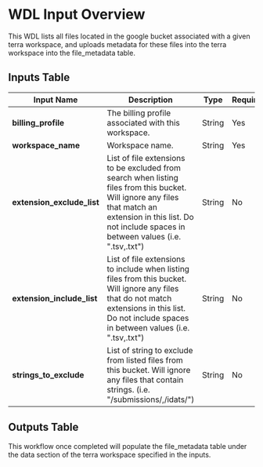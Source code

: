 # WDL Input Overview

This WDL lists all files located in the google bucket associated with a given terra workspace, and uploads metadata for these files into the terra workspace into the file_metadata table.

## Inputs Table

| Input Name                 | Description                                                                                                                                                                                                    | Type   | Required  | Default   |
|----------------------------|----------------------------------------------------------------------------------------------------------------------------------------------------------------------------------------------------------------|--------|-----------|-----------|
| **billing_profile**        | The billing profile associated with this workspace.                                                                                                                                                            | String | Yes       | N/A       |
| **workspace_name**         | Workspace name.                                                                                                                                                                                                | String | Yes       | N/A       |
| **extension_exclude_list** | List of file extensions to be excluded from search when listing files from this bucket. Will ignore any files that match an extension in this list. Do not include spaces in between values (i.e. ".tsv,.txt") | String | No        | N/A       |
| **extension_include_list** | List of file extensions to include when listing files from this bucket. Will ignore any files that do not match extensions in this list. Do not include spaces in between values (i.e. ".tsv,.txt")            | String | No        | N/A       |
| **strings_to_exclude**     | List of string to exclude from listed files from this bucket. Will ignore any files that contain strings. (i.e. "/submissions/,/idats/")                                                                       | String | No        | N/A       |

## Outputs Table

This workflow once completed will populate the file_metadata table under the data section of the terra workspace specified in the inputs.

